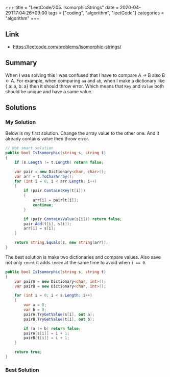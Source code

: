 +++
title = "LeetCode/205. IsomorphicStrings"
date = 2020-04-29T17:04:26+09:00
tags = ["coding", "algorithm", "leetCode"]
categories = "algorithm"
+++

<div class="description">

## Link

- https://leetcode.com/problems/isomorphic-strings/

## Summary

When I was solving this I was confused that I have to compare A -> B also B <- A. For example, when comparing `aa` and `ab`, when I make a dictionary like { a: a, b: a} then it should throw error. Which means that `Key` and `Value` both should be unique and have a same value.

## Solutions

### My Solution

Below is my first solution. Change the array value to the other one. And it already contains value then throw error.

```cs
// Not smart solution
public bool IsIsomorphic(string s, string t)
{
	if (s.Length != t.Length) return false;

	var pair = new Dictionary<char, char>();
	var arr = t.ToCharArray();
	for (int i = 0; i < arr.Length; i++)
	{
		if (pair.ContainsKey(t[i]))
		{
			arr[i] = pair[t[i]];
			continue;
		}

		if (pair.ContainsValue(s[i])) return false;
		pair.Add(t[i], s[i]);
		arr[i] = s[i];
	}

	return string.Equals(s, new string(arr));
}
```

The best solution is make two dictionaries and compare values. Also save not only `count` it adds `index` at the same time to avoid when `i == 0`.

```cs
public bool IsIsomorphic(string s, string t)
{
	var pairA = new Dictionary<char, int>();
	var pairB = new Dictionary<char, int>();

	for (int i = 0; i < s.Length; i++)
	{
		var a = 0;
		var b = 0;
		pairA.TryGetValue(s[i], out a);
		pairB.TryGetValue(t[i], out b);

		if (a != b) return false;
		pairA[s[i]] = i + 1;
		pairB[t[i]] = i + 1;
	}

	return true;
}
```

### Best Solution

